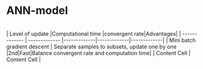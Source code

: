 # ANN-model
<br />
| Level of update |Computational time |convergent rate|Advantages|
| ------------- | ------------- |-------------|-------------|-------------|
| Mini batch gradient descent  | Separate samples to subsets, update one by one  |2nd|Fast|Balance convergent rate and computation time|
| Content Cell  | Content Cell  |
